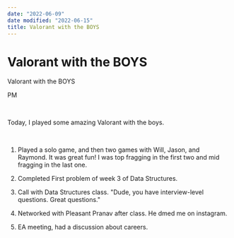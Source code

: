 ```yaml
---
date: "2022-06-09"
date modified: "2022-06-15"
title: Valorant with the BOYS
---
```


# Valorant with the BOYS
Valorant with the BOYS

PM

 

Today, I played some amazing Valorant with the boys.

 

1. Played a solo game, and then two games with Will, Jason, and Raymond. It was great fun! I was top fragging in the first two and mid fragging in the last one.

2. Completed First problem of week 3 of Data Structures.

3. Call with Data Structures class. "Dude, you have interview-level questions. Great questions."

4. Networked with Pleasant Pranav after class. He dmed me on instagram.

5. EA meeting, had a discussion about careers.
